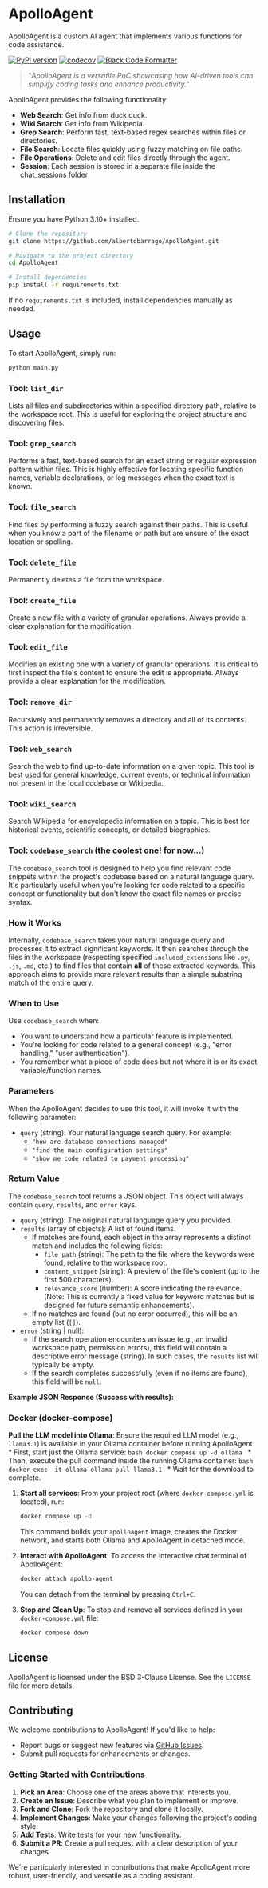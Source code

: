 # ApolloAgent

ApolloAgent is a custom AI agent that implements various functions for code assistance.

[![PyPI version](https://img.shields.io/pypi/v/apollo-agent)](https://pypi.org/appo-agent)
[![codecov](https://codecov.io/gh/AlbertoBarrago/ApolloAgent/graph/badge.svg?token=SD0LGLSUY6)](https://codecov.io/gh/AlbertoBarrago/ApolloAgent)
[![Black Code Formatter](https://github.com/AlbertoBarrago/ApolloAgent/actions/workflows/black.yml/badge.svg)](https://github.com/AlbertoBarrago/ApolloAgent/actions/workflows/black.yml)

> "_ApolloAgent is a versatile PoC showcasing how AI-driven tools can simplify coding tasks and enhance productivity._"

ApolloAgent provides the following functionality:

- **Web Search**: Get info from duck duck.
- **Wiki Search**: Get info from Wikipedia.
- **Grep Search**: Perform fast, text-based regex searches within files or directories.
- **File Search**: Locate files quickly using fuzzy matching on file paths.
- **File Operations**: Delete and edit files directly through the agent.
- **Session**: Each session is stored in a separate file inside the chat_sessions folder 

## Installation

Ensure you have Python 3.10+ installed.

```bash
# Clone the repository
git clone https://github.com/albertobarrago/ApolloAgent.git

# Navigate to the project directory
cd ApolloAgent

# Install dependencies
pip install -r requirements.txt
```

If no `requirements.txt` is included, install dependencies manually as needed.

## Usage

To start ApolloAgent, simply run:

```bash
python main.py
```

### Tool: `list_dir`

Lists all files and subdirectories within a specified directory path, relative to the workspace root. This is useful for exploring the project structure and discovering files.

### Tool: `grep_search`

Performs a fast, text-based search for an exact string or regular expression pattern within files. This is highly effective for locating specific function names, variable declarations, or log messages when the exact text is known.

### Tool: `file_search`

Find files by performing a fuzzy search against their paths. This is useful when you know a part of the filename or path but are unsure of the exact location or spelling.

### Tool: `delete_file`

Permanently deletes a file from the workspace.

### Tool: `create_file`

Create a new file with a variety of granular operations. Always provide a clear explanation for the modification.

### Tool: `edit_file`

Modifies an existing one with a variety of granular operations. It is critical to first inspect the file's content to ensure the edit is appropriate. Always provide a clear explanation for the modification.

### Tool: `remove_dir`

Recursively and permanently removes a directory and all of its contents. This action is irreversible.

### Tool: `web_search`

Search the web to find up-to-date information on a given topic. This tool is best used for general knowledge, current events, or technical information not present in the local codebase or Wikipedia.

### Tool: `wiki_search`

Search Wikipedia for encyclopedic information on a topic. This is best for historical events, scientific concepts, or detailed biographies.

### Tool: `codebase_search` (the coolest one! for now...)

The `codebase_search` tool is designed to help you find relevant code snippets within the project's codebase based on a natural language query. It's particularly useful when you're looking for code related to a specific concept or functionality but don't know the exact file names or precise syntax.

### How it Works

Internally, `codebase_search` takes your natural language query and processes it to extract significant keywords. It then searches through the files in the workspace (respecting specified `included_extensions` like `.py`, `.js`, `.md`, etc.) to find files that contain **all** of these extracted keywords. This approach aims to provide more relevant results than a simple substring match of the entire query.

### When to Use

Use `codebase_search` when:

*   You want to understand how a particular feature is implemented.
*   You're looking for code related to a general concept (e.g., "error handling," "user authentication").
*   You remember what a piece of code does but not where it is or its exact variable/function names.

### Parameters

When the ApolloAgent decides to use this tool, it will invoke it with the following parameter:

*   `query` (string): Your natural language search query. For example:
    *   `"how are database connections managed"`
    *   `"find the main configuration settings"`
    *   `"show me code related to payment processing"`

### Return Value

The `codebase_search` tool returns a JSON object. This object will always contain `query`, `results`, and `error` keys.

*   `query` (string): The original natural language query you provided.
*   `results` (array of objects): A list of found items.
    *   If matches are found, each object in the array represents a distinct match and includes the following fields:
        *   `file_path` (string): The path to the file where the keywords were found, relative to the workspace root.
        *   `content_snippet` (string): A preview of the file's content (up to the first 500 characters).
        *   `relevance_score` (number): A score indicating the relevance. (Note: This is currently a fixed value for keyword matches but is designed for future semantic enhancements).
    *   If no matches are found (but no error occurred), this will be an empty list (`[]`).
*   `error` (string | null):
    *   If the search operation encounters an issue (e.g., an invalid workspace path, permission errors), this field will contain a descriptive error message (string). In such cases, the `results` list will typically be empty.
    *   If the search completes successfully (even if no items are found), this field will be `null`.

**Example JSON Response (Success with results):**

### Docker (docker-compose)
**Pull the LLM model into Ollama**:
    Ensure the required LLM model (e.g., `llama3.1`) is available in your Ollama container before running ApolloAgent.
    * First, start just the Ollama service:
        ```bash
        docker compose up -d ollama
        ```
    * Then, execute the pull command inside the running Ollama container:
        ```bash
        docker exec -it ollama ollama pull llama3.1
        ```
    * Wait for the download to complete.

1. **Start all services**:
    From your project root (where `docker-compose.yml` is located), run:
    ```bash
    docker compose up -d
    ```
    This command builds your `apolloagent` image, creates the Docker network, and starts both Ollama and ApolloAgent in detached mode.

2. **Interact with ApolloAgent**:
    To access the interactive chat terminal of ApolloAgent:
    ```bash
    docker attach apollo-agent
    ```
    You can detach from the terminal by pressing `Ctrl+C`.

3. **Stop and Clean Up**:
    To stop and remove all services defined in your `docker-compose.yml` file:
    ```bash
    docker compose down
    ```

## License

ApolloAgent is licensed under the BSD 3-Clause License. See the `LICENSE` file for more details.

## Contributing

We welcome contributions to ApolloAgent! If you'd like to help:
- Report bugs or suggest new features via [GitHub Issues](https://github.com/AlbertoBarrago/Apollo-Agent/issues).
- Submit pull requests for enhancements or changes.

### Getting Started with Contributions

1. **Pick an Area**: Choose one of the areas above that interests you.
2. **Create an Issue**: Describe what you plan to implement or improve.
3. **Fork and Clone**: Fork the repository and clone it locally.
4. **Implement Changes**: Make your changes following the project's coding style.
5. **Add Tests**: Write tests for your new functionality.
6. **Submit a PR**: Create a pull request with a clear description of your changes.

We're particularly interested in contributions that make ApolloAgent more robust, user-friendly, and versatile as a coding assistant.
